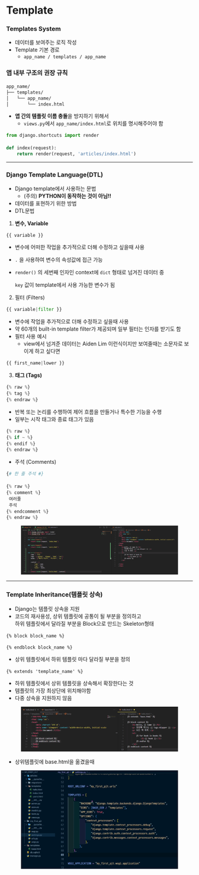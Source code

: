 # Template

### Templates System

* 데이터를 보여주는 로직 작성
* Template 기본 경로
  * `app_name / templates / app_name`&#x20;

### 앱 내부 구조의 권장 규칙

```
app_name/
├── templates/
│   └── app_name/
│       └── index.html
```

* **앱 간의 템플릿 이름 충돌**을 방지하기 위해서
  * `views.py`에서 `app_name/index.html`로 위치를 명시해주어야 함

```python
from django.shortcuts import render

def index(request):
    return render(request, 'articles/index.html')
```

***

### Django Template Language(DTL)

* Django template에서 사용하는 문법
  * (주의) **PYTHON이 동작하는 것이 아님!!**
* 데이터를 표현하기 위한 방법
* DTL문법

1. **변수, Variable**

```python
{{ variable }}
```

* 변수에 어떠한 작업을 추가적으로 더해 수정하고 싶을때 사용
* `.` 을 사용하여 변수의 속성값에 접근 가능
*   `render()` 의 세번째 인자인 context에 `dict` 형태로 넘겨진 데이터 중

    `key` 값이 template에서 사용 가능한 변수가 됨



2. 필터 (Filters)

```python
{{ variable|filter }}
```

* 변수에 작업을 추가적으로 더해 수정하고 싶을때 사용
* 약 60개의 built-in template filter가 제공되며 일부 필터는 인자를 받기도 함
* 필터 사용 예시
  * view에서 넘겨준 데이터는 Aiden Lim 이런식이지만 보여줄때는 소문자로 보이게 하고 싶다면

```python
{{ first_name|lower }}
```



3. **태그 (Tags)**

```python
{% raw %}
{% tag %}
{% endraw %}
```

* 반복 또는 논리를 수행하여 제어 흐름을 만들거나 특수한 기능을 수행
* 일부는 시작 태그와 종료 태그가 있음

```python
{% raw %}
{% if ~ %}
{% endif %}
{% endraw %}
```

* 주석 (Comments)

```python
{# 한 줄 주석 #}

{% raw %}
{% comment %}
 여러줄
 주석
{% endcomment %}
{% endraw %}
```



<figure><img src="../../../.gitbook/assets/image (26).png" alt=""><figcaption></figcaption></figure>

***

### Template Inheritance(템플릿  상속)

* Django는 템플릿 상속을 지원
* 코드의 재사용성, 상위 템플릿에 공통이 될 부분을 정의하고\
  하위 템플릿에서 달라질 부분을 Block으로 만드는 Skeleton형태

`{% block block_name %}`&#x20;

`{% endblock block_name %}`&#x20;

* 상위 템플릿에서 하위 템플릿 마다 달라질 부분을 정의



`{% extends 'template_name' %}`&#x20;

* 하위 템플릿에서 상위 템플릿을 상속해서 확장한다는 것&#x20;
* 템플릿의 가장 최상단에 위치해야함
* 다중 상속을 지원하지 않음

<figure><img src="../../../.gitbook/assets/image (27).png" alt=""><figcaption></figcaption></figure>

* 상위템플릿에 base.html을 옮겼을때

<figure><img src="../../../.gitbook/assets/image (36).png" alt="" width="563"><figcaption></figcaption></figure>











